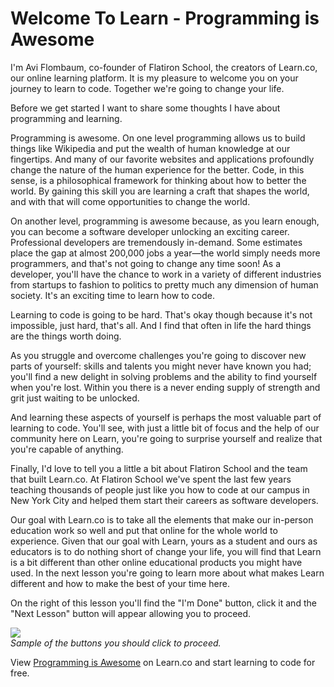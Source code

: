 # Welcome To Learn - Programming is Awesome

I'm Avi Flombaum, co-founder of Flatiron School, the creators of Learn.co, our online learning platform. It is my pleasure to welcome you on your journey to learn to code. Together we're going to change your life.

Before we get started I want to share some thoughts I have about programming and learning.

Programming is awesome. On one level programming allows us to build things like Wikipedia and put the wealth of human knowledge at our fingertips. And many of our favorite websites and applications profoundly change the nature of the human experience for the better. Code, in this sense, is a philosophical framework for thinking about how to better the world. By gaining this skill you are learning a craft that shapes the world, and with that will come opportunities to change the world.

On another level, programming is awesome because, as you learn enough, you can become a software developer unlocking an exciting career. Professional developers are tremendously in-demand. Some estimates place the gap at almost 200,000 jobs a year—the world simply needs more programmers, and that's not going to change any time soon! As a developer, you'll have the chance to work in a variety of different industries from startups to fashion to politics to pretty much any dimension of human society. It's an exciting time to learn how to code.

Learning to code is going to be hard. That's okay though because it's not impossible, just hard, that's all. And I find that often in life the hard things are the things worth doing. 

As you struggle and overcome challenges you're going to discover new parts of yourself: skills and talents you might never have known you had; you'll find a new delight in solving problems and the ability to find yourself when you're lost. Within you there is a never ending supply of strength and grit just waiting to be unlocked. 

And learning these aspects of yourself is perhaps the most valuable part of learning to code. You'll see, with just a little bit of focus and the help of our community here on Learn, you're going to surprise yourself and realize that you're capable of anything.

Finally, I'd love to tell you a little a bit about Flatiron School and the team that built Learn.co. At Flatiron School we've spent the last few years teaching thousands of people just like you how to code at our campus in New York City and helped them start their careers as software developers. 

Our goal with Learn.co is to take all the elements that make our in-person education work so well and put that online for the whole world to experience. Given that our goal with Learn, yours as a student and ours as educators is to do nothing short of change your life, you will find that Learn is a bit different than other online educational products you might have used. In the next lesson you're going to learn more about what makes Learn different and how to make the best of your time here.

On the right of this lesson you'll find the "I'm Done" button, click it and the "Next Lesson" button will appear allowing you to proceed.

<p>
  <img src="https://learn-co-videos.s3.amazonaws.com/learn-co-orientation/doneandnext.png" align="center" style="margin: 0 auto; text-align: center"></br>
  <em>Sample of the buttons you should click to proceed.</em>
</p>


<p class='util--hide'>View <a href='https://learn.co/lessons/welcome-to-learn-1'>Programming is Awesome</a> on Learn.co and start learning to code for free.</p>
